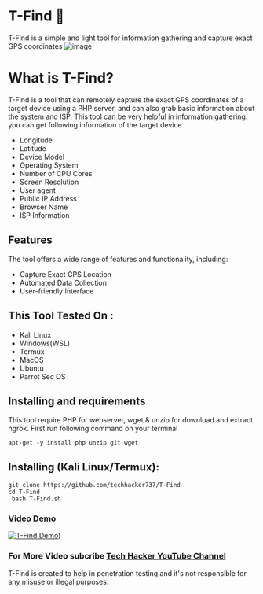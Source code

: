 ﻿# T-Find 🐶
  
T-Find is a simple and light tool for information gathering and capture exact GPS coordinates
![image]([https://user-images.githubusercontent.com/42796435/229538253-e0a9c811-60e4-4294-bd3b-8eb7621b51f5.png](https://www.google.com/url?sa=i&url=https%3A%2F%2Fwww.youtube.com%2Fc%2Ftechhacker7&psig=AOvVaw1lOX95XAZWe2Bi-gDntrFV&ust=1682752170052000&source=images&cd=vfe&ved=0CBEQjRxqFwoTCKi1lryCzP4CFQAAAAAdAAAAABAE))

# What is T-Find?
<p>T-Find is a tool that can remotely capture the exact GPS coordinates of a target device using a PHP server, and can also grab basic information about the system and ISP. This tool can be very helpful in information gathering. you can get following information of the target device</p>
<ul>
  <li>Longitude</li>
  <li>Latitude</li>
  <li>Device Model</li>
  <li>Operating System</li>
  <li>Number of CPU Cores</li>
  <li>Screen Resolution</li>
  <li>User agent</li>
  <li>Public IP Address</li>
  <li>Browser Name</li>
  <li>ISP Information</li>
</ul>

## Features
  <p>The tool offers a wide range of features and functionality, including:</p>
    <ul>
  <li>Capture Exact GPS Location</li>
  <li>Automated Data Collection</li>
   <li>User-friendly Interface</li>
</ul>

## This Tool Tested On :
<ul>
  <li>Kali Linux</li>
  <li>Windows(WSL)</li>
  <li>Termux</li>
  <li>MacOS</li>
  <li>Ubuntu</li>
  <li>Parrot Sec OS</li>
</ul>

## Installing and requirements
<p>This tool require PHP for webserver, wget & unzip for download and extract ngrok. First run following command on your terminal</p>

```
apt-get -y install php unzip git wget
```

## Installing (Kali Linux/Termux):

```
git clone https://github.com/techhacker737/T-Find 
cd T-Find
 bash T-Find.sh
```

### Video Demo
[![T-Find Demo](https://www.google.com/url?sa=i&url=https%3A%2F%2Fwww.youtube.com%2Fc%2Ftechhacker7&psig=AOvVaw1lOX95XAZWe2Bi-gDntrFV&ust=1682752170052000&source=images&cd=vfe&ved=0CBEQjRxqFwoTCKi1lryCzP4CFQAAAAAdAAAAABAE)](https://www.youtube.com/techhacker7))

### For More Video subcribe <a href="http://youtube.com/techhacker7">Tech Hacker YouTube Channel</a>
<p>T-Find is created to help in penetration testing and it's not responsible for any misuse or illegal purposes.</p>

